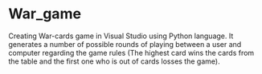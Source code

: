 # War_game
Creating War-cards game in Visual Studio using Python language. It generates a number of possible rounds of playing between a user and computer regarding the game rules (The highest card wins the cards from the table and the first one who is out of cards losses the game).
